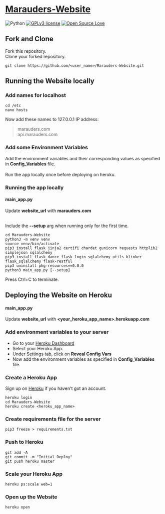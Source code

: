 # [Marauders-Website](https://github.com/Marauders-9998/Marauders-Website)
![Python](https://img.shields.io/badge/python-v3.6-blue.svg)
[![GPLv3 license](https://img.shields.io/badge/License-GPLv3-blue.svg)](http://perso.crans.org/besson/LICENSE.html)
[![Open Source Love](https://badges.frapsoft.com/os/v1/open-source.png?v=103)](https://github.com/ellerbrock/open-source-badges/)

## Fork and Clone
Fork this repository.<br>
Clone your forked repository.
```
git clone https://github.com/<user_name>/Marauders-Website.git
```

## Running the Website locally
### Add names for localhost
```
cd /etc
nano hosts
```
Now add these names to 127.0.0.1 IP address:<br>
> marauders.com<br>
> api.marauders.com

### Add some Environment Variables
Add the environment variables and their corresponding values as specified in **Config_Variables** file.<br><br>
Run the app locally once before deploying on heroku.

### Running the app locally

#### main_app.py
Update **website_url** with **marauders.com**<br><br>

Include the **--setup** arg when running only for the first time.
```
cd Marauders-Website
python3 -m venv venv
source venv/bin/activate
pip3 install flask jinja2 certifi chardet gunicorn requests httplib2 simplejson sqlalchemy
pip3 install flask_dance flask_login sqlalchemy_utils blinker flask_sqlalchemy flask-restful
pip3 uninstall pkg-resources==0.0.0
python3 main_app.py [--setup]
```
Press Ctrl+C to terminate.

## Deploying the Website on Heroku

#### main_app.py
Update **website_url** with **<your_heroku_app_name>.herokuapp.com**

### Add environment variables to your server
- Go to your [Heroku Dashboard](https://dashboard.heroku.com/apps)
- Select your Heroku App.
- Under Settings tab, click on **Reveal Config Vars**
- Now add the environment variables as specified in **Config_Variables** file.


### Create a Heroku App
Sign up on [Heroku](https://www.heroku.com/) if you haven't got an account.
```
heroku login
cd Marauders-Website
heroku create <heroku_app_name>
```
### Create requirements file for the server
```
pip3 freeze > requirements.txt
```
### Push to Heroku
```
git add -A
git commit -m "Initial Deploy"
git push heroku master
```
### Scale your Heroku App
```
heroku ps:scale web=1
```
### Open up the Website
```
heroku open
```